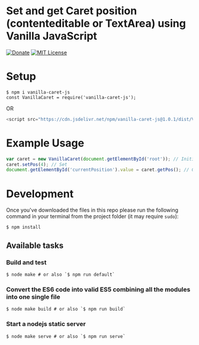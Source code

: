 Set and get Caret position (contenteditable or TextArea) using Vanilla JavaScript
====================

[![Donate][donate-image]][paypal-link]
[![MIT License][license-image]][license-url]

# Setup
```shell
$ npm i vanilla-caret-js
const VanillaCaret = require('vanilla-caret-js');
```
OR
```javascript
<script src="https://cdn.jsdelivr.net/npm/vanilla-caret-js@1.0.1/dist/VanillaCaret.min.js"></script>
```
# Example Usage

```javascript
var caret = new VanillaCaret(document.getElementById('root')); // Initialize
caret.setPos(4); // Set
document.getElementById('currentPosition').value = caret.getPos(); // Get
```

# Development

Once you've downloaded the files in this repo please run the following command in your terminal from the project folder (it may require `sudo`):

```shell
$ npm install
```

## Available tasks

### Build and test
```shell
$ node make # or also `$ npm run default`
```

### Convert the ES6 code into valid ES5 combining all the modules into one single file
```shell
$ node make build # or also `$ npm run build`
```

### Start a nodejs static server
```shell
$ node make serve # or also `$ npm run serve`
```

[license-url]: LICENSE
[license-image]: http://img.shields.io/badge/license-MIT-000000.svg?style=flat-square

[paypal-link]:https://www.paypal.me/abhas9
[donate-image]:https://img.shields.io/badge/donate-%E2%9D%A4-brightgreen.svg?style=flat-square

